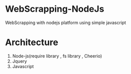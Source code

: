 # WebScrapping-NodeJs
WebScrapping with nodejs platform using simple javascript
# Architecture
1. Node-js(require library , fs library , Cheerio)
2. Jquery
3. Javascript
